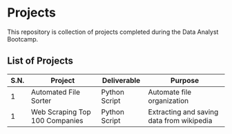 # Projects

This repository is collection of projects completed during the Data Analyst Bootcamp.

## List of Projects


| S.N. | Project               | Deliverable         | Purpose                         |
|------|----------------------|--------------------|--------------------------------|
| 1    | Automated File Sorter | Python Script     | Automate file organization    |
| 1    | Web Scraping Top 100 Companies | Python Script     | Extracting and saving data from wikipedia    |

